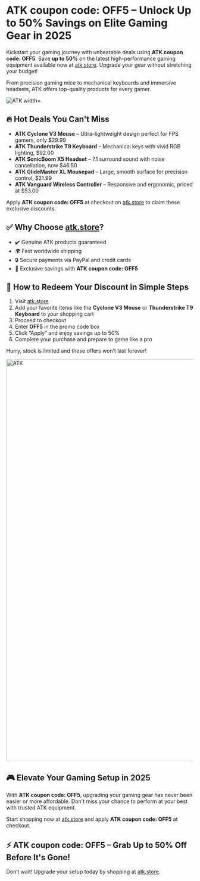 <h1>ATK coupon code: OFF5 – Unlock Up to 50% Savings on Elite Gaming Gear in 2025</h1>
<p>Kickstart your gaming journey with unbeatable deals using <strong>ATK coupon code: OFF5</strong>. Save <strong>up to 50%</strong> on the latest high-performance gaming equipment available now at <a href="https://www.atk.store/?ref=getdiscount" target="_blank">atk.store</a>. Upgrade your gear without stretching your budget!</p>
<p>From precision gaming mice to mechanical keyboards and immersive headsets, ATK offers top-quality products for every gamer.</p>
<img src="https://images.mirror-media.xyz/publication-images/xfNG55LpjfpqjMOKGl4Ay.jpeg?height=540&width=1080" alt="ATK width="1080">
<h2>🔥 Hot Deals You Can't Miss</h2>
<ul>
<li><strong>ATK Cyclone V3 Mouse</strong> – Ultra-lightweight design perfect for FPS gamers, only $29.99</li>
<li><strong>ATK Thunderstrike T9 Keyboard</strong> – Mechanical keys with vivid RGB lighting, $92.00</li>
<li><strong>ATK SonicBoom X5 Headset</strong> – 7.1 surround sound with noise cancellation, now $46.50</li>
<li><strong>ATK GlideMaster XL Mousepad</strong> – Large, smooth surface for precision control, $21.99</li>
<li><strong>ATK Vanguard Wireless Controller</strong> – Responsive and ergonomic, priced at $53.00</li>
</ul>
<p>Apply <strong>ATK coupon code: OFF5</strong> at checkout on <a href="https://www.atk.store/?ref=getdiscount" target="_blank">atk.store</a> to claim these exclusive discounts.</p>
<h2>✅ Why Choose <a href="https://www.atk.store/?ref=getdiscount" target="_blank">atk.store</a>?</h2>
<ul>
<li>✔️ Genuine ATK products guaranteed</li>
<li>🌍 Fast worldwide shipping</li>
<li>🔒 Secure payments via PayPal and credit cards</li>
<li>🎉 Exclusive savings with <strong>ATK coupon code: OFF5</strong></li>
</ul>
<h2>🛒 How to Redeem Your Discount in Simple Steps</h2>
<ol>
<li>Visit <a href="https://www.atk.store/?ref=getdiscount" target="_blank">atk.store</a></li>
<li>Add your favorite items like the <strong>Cyclone V3 Mouse</strong> or <strong>Thunderstrike T9 Keyboard</strong> to your shopping cart</li>
<li>Proceed to checkout</li>
<li>Enter <strong>OFF5</strong> in the promo code box</li>
<li>Click “Apply” and enjoy savings up to 50%</li>
<li>Complete your purchase and prepare to game like a pro</li>
</ol>
<p>Hurry, stock is limited and these offers won’t last forever!</p>
<img src="https://images.mirror-media.xyz/publication-images/qi95RlQ9WkppzJsSMtjQZ.png?height=315&width=630" alt="ATK" width="1080">
<h2>🎮 Elevate Your Gaming Setup in 2025</h2>
<p>With <strong>ATK coupon code: OFF5</strong>, upgrading your gaming gear has never been easier or more affordable. Don't miss your chance to perform at your best with trusted ATK equipment.</p>
<p>Start shopping now at <a href="https://www.atk.store/?ref=getdiscount" target="_blank">atk.store</a> and apply <strong>ATK coupon code: OFF5</strong> at checkout.</p>
<h2>⚡ ATK coupon code: OFF5 – Grab Up to 50% Off Before It's Gone!</h2>
<p>Don’t wait! Upgrade your setup today by shopping at <a href="https://www.atk.store/?ref=getdiscount" target="_blank">atk.store</a>.</p>
</body>
</html>
